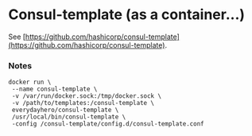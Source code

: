# Consul-template (as a container...)

See [https://github.com/hashicorp/consul-template](https://github.com/hashicorp/consul-template).

### Notes

```
docker run \
 --name consul-template \
 -v /var/run/docker.sock:/tmp/docker.sock \
 -v /path/to/templates:/consul-template \
 everydayhero/consul-template \
 /usr/local/bin/consul-template \
 -config /consul-template/config.d/consul-template.conf
```
